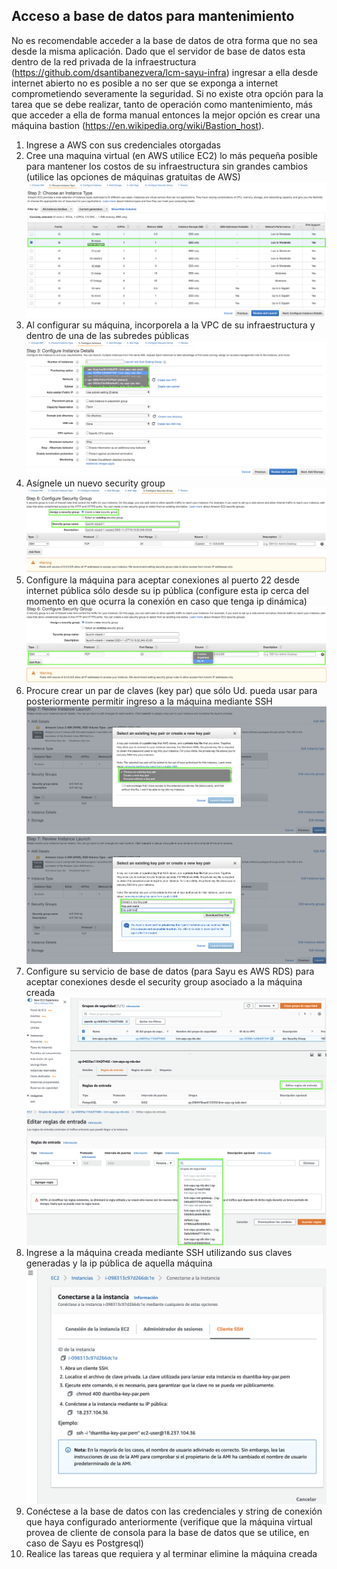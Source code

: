 ## Acceso a base de datos para mantenimiento

No es recomendable acceder a la base de datos de otra forma que no sea desde la misma aplicación. Dado que el servidor de base de datos esta dentro de la red privada de la infraestructura (https://github.com/dsantibanezvera/lcm-sayu-infra) ingresar a ella desde internet abierto no es posible a no ser que se exponga a internet comprometiendo severamente la seguridad. Si no existe otra opción para la tarea que se debe realizar, tanto de operación como mantenimiento, más que acceder a ella de forma manual entonces la mejor opción es crear una máquina bastion (https://en.wikipedia.org/wiki/Bastion_host).

1. Ingrese a AWS con sus credenciales otorgadas
1. Cree una maquina virtual (en AWS utilice EC2) lo más pequeña posible para mantener los costos de su infraestructura sin grandes cambios (utilice las opciones de máquinas gratuitas de AWS) ![Usando una máquina ec2 gratuita](img/select-free-instance.png 'select free instance')
1. Al configurar su máquina, incorporela a la VPC de su infraestructura y dentro de una de las subredes públicas ![Asignación VPC](img/add-ec2-to-vpc.png 'add ec2 to vpc')
1. Asígnele un nuevo security group ![Creación securiry group](img/create-ec2-security-group.png 'create ec2 security group')
1. Configure la máquina para aceptar conexiones al puerto 22 desde internet pública sólo desde su ip pública (configure esta ip cerca del momento en que ocurra la conexión en caso que tenga ip dinámica) ![Configuración puerto 22](img/set-ssh-access.png 'set ssh access')
1. Procure crear un par de claves (key par) que sólo Ud. pueda usar para posteriormente permitir ingreso a la máquina mediante SSH ![Creación key par](img/create-key-pair.png 'create key pair')
   ![Descargar key par](img/download-key-pair.png 'download key pair')
1. Configure su servicio de base de datos (para Sayu es AWS RDS) para aceptar conexiones desde el security group asociado a la máquina creada ![Configurar regla de entrada](img/edit-inbound-rules.png 'edit inbound rules')
   ![Crear regla de entrada](img/set-security-group-access.png 'set security group access')
1. Ingrese a la máquina creada mediante SSH utilizando sus claves generadas y la ip pública de aquella máquina ![Ingresar a instancia](img/connect-to-instance.png 'connect to instance')
1. Conéctese a la base de datos con las credenciales y string de conexión que haya configurado anteriormente (verifique que la máquina virtual provea de cliente de consola para la base de datos que se utilice, en caso de Sayu es Postgresql)
1. Realice las tareas que requiera y al terminar elimine la máquina creada
